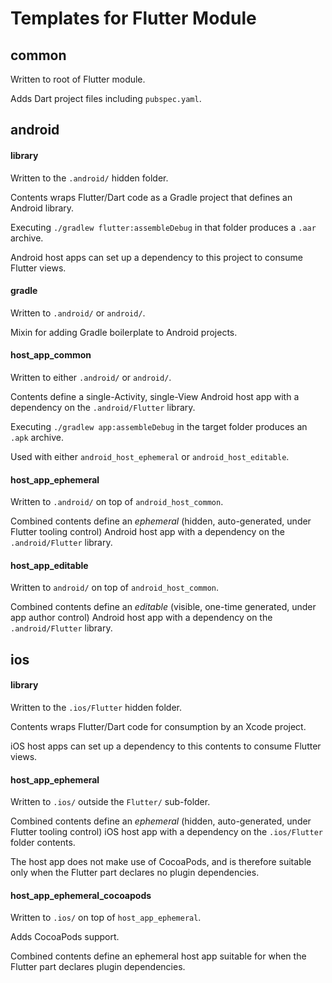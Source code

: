 # Templates for Flutter Module

## common

Written to root of Flutter module.

Adds Dart project files including `pubspec.yaml`.

## android

#### library

Written to the `.android/` hidden folder.

Contents wraps Flutter/Dart code as a Gradle project that defines an
Android library.

Executing `./gradlew flutter:assembleDebug` in that folder produces
a `.aar` archive.

Android host apps can set up a dependency to this project to consume
Flutter views.

#### gradle

Written to `.android/` or `android/`.

Mixin for adding Gradle boilerplate to Android projects.

#### host_app_common

Written to either `.android/` or `android/`.

Contents define a single-Activity, single-View Android host app
with a dependency on the `.android/Flutter` library.

Executing `./gradlew app:assembleDebug` in the target folder produces
an `.apk` archive.

Used with either `android_host_ephemeral` or `android_host_editable`.

#### host_app_ephemeral

Written to `.android/` on top of `android_host_common`.

Combined contents define an *ephemeral* (hidden, auto-generated,
under Flutter tooling control) Android host app with a dependency on the
`.android/Flutter` library.

#### host_app_editable

Written to `android/` on top of `android_host_common`.

Combined contents define an *editable* (visible, one-time generated,
under app author control) Android host app with a dependency on the
`.android/Flutter` library.

## ios

#### library

Written to the `.ios/Flutter` hidden folder.

Contents wraps Flutter/Dart code for consumption by an Xcode project.

iOS host apps can set up a dependency to this contents to consume
Flutter views.

#### host_app_ephemeral

Written to `.ios/` outside the `Flutter/` sub-folder.

Combined contents define an *ephemeral* (hidden, auto-generated,
under Flutter tooling control) iOS host app with a dependency on the
`.ios/Flutter` folder contents.

The host app does not make use of CocoaPods, and is therefore
suitable only when the Flutter part declares no plugin dependencies.

#### host_app_ephemeral_cocoapods

Written to `.ios/` on top of `host_app_ephemeral`.
 
Adds CocoaPods support.

Combined contents define an ephemeral host app suitable for when the
Flutter part declares plugin dependencies.
